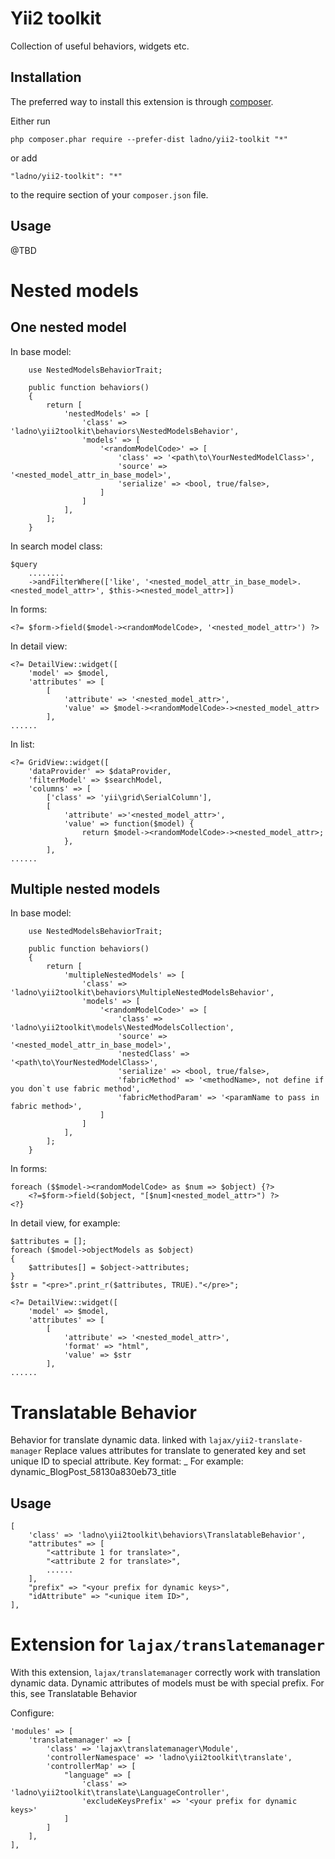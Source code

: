 Yii2 toolkit
============
Collection of useful behaviors, widgets etc.

Installation
------------

The preferred way to install this extension is through [composer](http://getcomposer.org/download/).

Either run

```
php composer.phar require --prefer-dist ladno/yii2-toolkit "*"
```

or add

```
"ladno/yii2-toolkit": "*"
```

to the require section of your `composer.json` file.


Usage
-----

@TBD


Nested models
============
One nested model
-----


In base model:

```
	use NestedModelsBehaviorTrait;

	public function behaviors()
	{
		return [
			'nestedModels' => [
				'class' => 'ladno\yii2toolkit\behaviors\NestedModelsBehavior',
				'models' => [
					'<randomModelCode>' => [
						'class' => '<path\to\YourNestedModelClass>',
						'source' => '<nested_model_attr_in_base_model>',
                        'serialize' => <bool, true/false>,
					]
				]
			],
		];
	}
```

In search model class:

```
$query
    ........
    ->andFilterWhere(['like', '<nested_model_attr_in_base_model>.<nested_model_attr>', $this-><nested_model_attr>])
```

In forms:

```
<?= $form->field($model-><randomModelCode>, '<nested_model_attr>') ?>
```

In detail view:

```
<?= DetailView::widget([
    'model' => $model,
    'attributes' => [
        [
            'attribute' => '<nested_model_attr>',
            'value' => $model-><randomModelCode>-><nested_model_attr>
        ],
......
```

In list:

```
<?= GridView::widget([
    'dataProvider' => $dataProvider,
    'filterModel' => $searchModel,
    'columns' => [
        ['class' => 'yii\grid\SerialColumn'],
        [
            'attribute' =>'<nested_model_attr>',
            'value' => function($model) {
                return $model-><randomModelCode>-><nested_model_attr>;
            },
        ],
......
```


Multiple nested models
-----


In base model:

```
	use NestedModelsBehaviorTrait;

	public function behaviors()
	{
		return [
			'multipleNestedModels' => [
				'class' => 'ladno\yii2toolkit\behaviors\MultipleNestedModelsBehavior',
				'models' => [
					'<randomModelCode>' => [
						'class' => 'ladno\yii2toolkit\models\NestedModelsCollection',
						'source' => '<nested_model_attr_in_base_model>',
						'nestedClass' => '<path\to\YourNestedModelClass>',
						'serialize' => <bool, true/false>,
                        'fabricMethod' => '<methodName>, not define if you don`t use fabric method',
                        'fabricMethodParam' => '<paramName to pass in fabric method>',
					]
				]
			],
		];
	}
```


In forms:

```
foreach ($$model-><randomModelCode> as $num => $object) {?>
    <?=$form->field($object, "[$num]<nested_model_attr>") ?>
<?}
```

In detail view, for example:

```
$attributes = [];
foreach ($model->objectModels as $object)
{
    $attributes[] = $object->attributes;
}
$str = "<pre>".print_r($attributes, TRUE)."</pre>";

<?= DetailView::widget([
    'model' => $model,
    'attributes' => [
        [
            'attribute' => '<nested_model_attr>',
            'format' => "html",
            'value' => $str
        ],
......
```
Translatable Behavior
============

Behavior for translate dynamic data. linked with `lajax/yii2-translate-manager`
Replace values attributes for translate to generated key and set unique ID to special attribute. 
Key format: <prefix>_<class name>_<id attribute>_<attribute name>
For example: dynamic_BlogPost_58130a830eb73_title


Usage
-----

```
[
    'class' => 'ladno\yii2toolkit\behaviors\TranslatableBehavior',
    "attributes" => [
        "<attribute 1 for translate>",
        "<attribute 2 for translate>",
        ......
    ],
    "prefix" => "<your prefix for dynamic keys>",
    "idAttribute" => "<unique item ID>",
],
```

Extension for `lajax/translatemanager`
============

With this extension, `lajax/translatemanager` correctly work with translation dynamic data.
Dynamic attributes of models must be with special prefix. For this, see Translatable Behavior

Configure:

```
'modules' => [
    'translatemanager' => [
        'class' => 'lajax\translatemanager\Module',
        'controllerNamespace' => 'ladno\yii2toolkit\translate',
        'controllerMap' => [
            "language" => [
                'class' => 'ladno\yii2toolkit\translate\LanguageController',
                'excludeKeysPrefix' => '<your prefix for dynamic keys>'
            ]
        ]
    ],
],
```